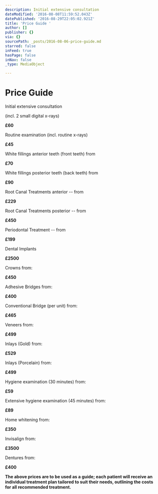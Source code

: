 ```yaml
---
description: Initial extensive consultation
dateModified: '2016-08-08T11:59:52.043Z'
datePublished: '2016-08-29T22:05:02.921Z'
title: 'Price Guide '
author: []
publisher: {}
via: {}
sourcePath: _posts/2016-08-06-price-guide.md
starred: false
inFeed: true
hasPage: false
inNav: false
_type: MediaObject

---
```

# Price Guide 

Initial extensive consultation

(incl. 2 small digital x-rays)

**£60**

Routine examination (incl. routine x-rays)

**£45**

White fillings anterior teeth (front teeth) from

**£70**

White fillings posterior teeth (back teeth) from

**£90**

Root Canal Treatments anterior -- from

**£229**

Root Canal Treatments posterior -- from

**£450**

Periodontal Treatment -- from

**£199**

Dental Implants

**£2500**

Crowns from:

**£450**

Adhesive Bridges from:

**£400**

Conventional Bridge (per unit) from:

**£465**

Veneers from:

**£499**

Inlays (Gold) from:

**£529**

Inlays (Porcelain) from:

**£499**

Hygiene examination (30 minutes) from:

**£59**

Extensive hygiene examination (45 minutes) from:

**£89**

Home whitening from:

**£350**

Invisalign from:

**£3500**

Dentures from:

**£400**

**The above prices are to be used as a guide; each patient will receive an individual treatment plan tailored to suit their needs, outlining the costs for all recommended treatment.**